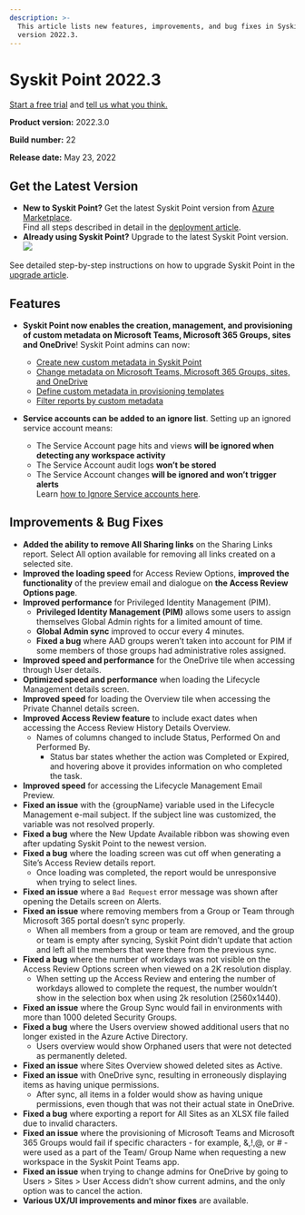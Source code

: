```yaml
---
description: >-
  This article lists new features, improvements, and bug fixes in Syskit Point
  version 2022.3.
---
```


# Syskit Point 2022.3

[Start a free trial](https://www.syskit.com/products/point/free-trial/) and [tell us what you think.](https://www.syskit.com/company/contact-us/)

**Product version:** 2022.3.0

**Build number:** 22

**Release date:** May 23, 2022

## Get the Latest Version

* **New to Syskit Point?** Get the latest Syskit Point version from [Azure Marketplace](https://azuremarketplace.microsoft.com/en-us/marketplace/apps/syskitltd.syskit\_point).\
  Find all steps described in detail in the [deployment article](../../../setup/set-up-point-data-center/deployment/deploy-syskit-point.md).
* **Already using Syskit Point?** Upgrade to the latest Syskit Point version.\
  [![](https://aka.ms/deploytoazurebutton)](https://portal.azure.com/#create/Microsoft.Template/uri/https%3A%2F%2Fsyskitassetsstorage.blob.core.windows.net%2Fpoint%2FARMTemplates%2FPointUpdateDeploy%2FPointUpdateTemplate.json)

See detailed step-by-step instructions on how to upgrade Syskit Point in the [upgrade article](../../../setup/set-up-point-data-center/deployment/upgrade-syskit-point.md).

## Features

* **Syskit Point now enables the creation, management, and provisioning of custom metadata on Microsoft Teams, Microsoft 365 Groups, sites and OneDrive**! Syskit Point admins can now:
  * [Create new custom metadata in Syskit Point](../../../governance-and-automation/metadata/manage-custom-metadata.md#create-custom-metadata)
  * [Change metadata on Microsoft Teams, Microsoft 365 Groups, sites, and OneDrive](../../../governance-and-automation/metadata/manage-custom-metadata.md#change-custom-metadata)
  * [Define custom metadata in provisioning templates](../../../governance-and-automation/provisioning/templates.md#create-a-new-provisioning-template)
  * [Filter reports by custom metadata](../../../governance-and-automation/metadata/manage-custom-metadata.md#filter-workspaces-by-metadata)

* **Service accounts can be added to an ignore list**. Setting up an ignored service account means:
  * The Service Account page hits and views **will be ignored when detecting any workspace activity**
  * The Service Account audit logs **won’t be stored**
  * The Service Account changes **will be ignored and won’t trigger alerts**\
    Learn [how to Ignore Service accounts here](../../../setup/configuration/configure/ignore-service-account-activity-tracking.md).

## Improvements & Bug Fixes

* **Added the ability to remove All Sharing links** on the Sharing Links report. Select All option available for removing all links created on a selected site.
* **Improved the loading speed** for Access Review Options, **improved the functionality** of the preview email and dialogue on **the Access Review Options page**.
* **Improved performance** for Privileged Identity Management (PIM).
  * **Privileged Identity Management (PIM)** allows some users to assign themselves Global Admin rights for a limited amount of time.
  * **Global Admin sync** improved to occur every 4 minutes.
  * **Fixed a bug** where AAD groups weren’t taken into account for PIM if some members of those groups had administrative roles assigned.
* **Improved speed and performance** for the OneDrive tile when accessing through User details.
* **Optimized speed and performance** when loading the Lifecycle Management details screen.
* **Improved speed** for loading the Overview tile when accessing the Private Channel details screen.
* **Improved Access Review feature** to include exact dates when accessing the Access Review History Details Overview.
  * Names of columns changed to include Status, Performed On and Performed By.
    * Status bar states whether the action was Completed or Expired, and hovering above it provides information on who completed the task.
* **Improved speed** for accessing the Lifecycle Management Email Preview.
* **Fixed an issue** with the {groupName} variable used in the Lifecycle Management e-mail subject. If the subject line was customized, the variable was not resolved properly.
* **Fixed a bug** where the New Update Available ribbon was showing even after updating Syskit Point to the newest version.
* **Fixed a bug** where the loading screen was cut off when generating a Site’s Access Review details report.
  * Once loading was completed, the report would be unresponsive when trying to select lines.
* **Fixed an issue** where a `Bad Request` error message was shown after opening the Details screen on Alerts.
* **Fixed an issue** where removing members from a Group or Team through Microsoft 365 portal doesn’t sync properly.
  * When all members from a group or team are removed, and the group or team is empty after syncing, Syskit Point didn’t update that action and left all the members that were there from the previous sync.
* **Fixed a bug** where the number of workdays was not visible on the Access Review Options screen when viewed on a 2K resolution display.
  * When setting up the Access Review and entering the number of workdays allowed to complete the request, the number wouldn’t show in the selection box when using 2k resolution (2560x1440).
* **Fixed an issue** where the Group Sync would fail in environments with more than 1000 deleted Security Groups.
* **Fixed a bug** where the Users overview showed additional users that no longer existed in the Azure Active Directory.
  * Users overview would show Orphaned users that were not detected as permanently deleted.
* **Fixed an issue** where Sites Overview showed deleted sites as Active.
* **Fixed an issue** with OneDrive sync, resulting in erroneously displaying items as having unique permissions.
  * After sync, all items in a folder would show as having unique permissions, even though that was not their actual state in OneDrive.
* **Fixed a bug** where exporting a report for All Sites as an XLSX file failed due to invalid characters.
* **Fixed an issue** where the provisioning of Microsoft Teams and Microsoft 365 Groups would fail if specific characters - for example, &,!,@, or # - were used as a part of the Team/ Group Name when requesting a new workspace in the Syskit Point Teams app.
* **Fixed an issue** when trying to change admins for OneDrive by going to Users > Sites > User Access didn’t show current admins, and the only option was to cancel the action.
* **Various UX/UI improvements and minor fixes** are available.
